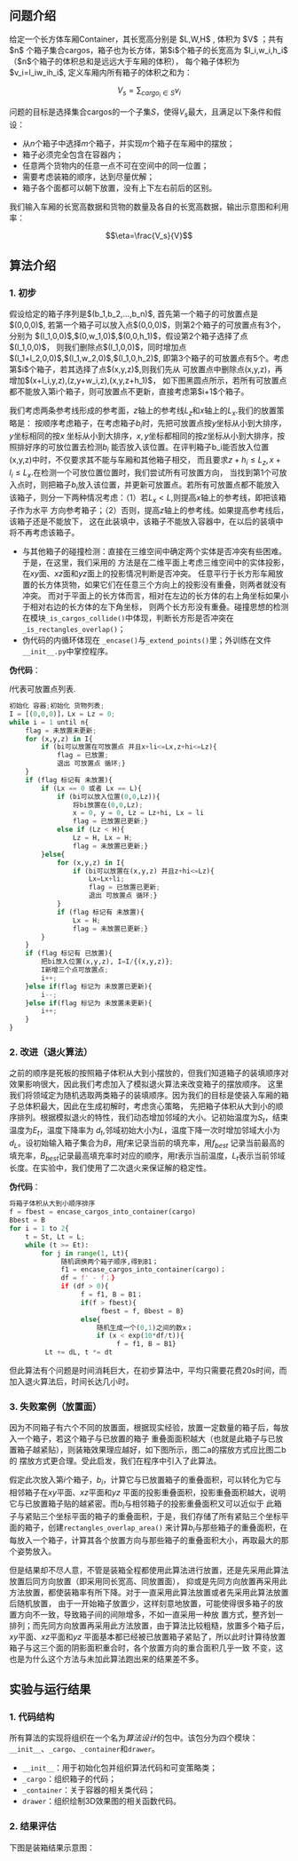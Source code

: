 <h2>问题介绍</h2>
给定一个长方体车厢Container，其长宽高分别是
$L,W,H$
, 体积为
$V$
；共有
$n$
个箱子集合cargos，箱子也为长方体，第$i$个箱子的长宽高为
$l_i,w_i,h_i$
（$n$个箱子的体积总和是远远大于车厢的体积），
每个箱子体积为$v_i=l_iw_ih_i$, 定义车厢内所有箱子的体积之和为：

$$V_s = \sum_{cargo_i\in S}v_i$$

问题的目标是选择集合cargos的一个子集$S$，使得$V_s$最大，且满足以下条件和假设：

- 从$n$个箱子中选择$m$个箱子，并实现$m$个箱子在车厢中的摆放；
- 箱子必须完全包含在容器内；
- 任意两个货物内的任意一点不可在空间中的同一位置；
- 需要考虑装箱的顺序，达到尽量优解；
- 箱子各个面都可以朝下放置，没有上下左右前后的区别。

我们输入车厢的长宽高数据和货物的数量及各自的长宽高数据，输出示意图和利用率：

$$\eta=\frac{V_s}{V}$$

<h2>算法介绍</h2>
<h3>1. 初步</h3>
假设给定的箱子序列是$(b_1,b_2,...,b_n)$, 首先第一个箱子的可放置点是$(0,0,0)$,
若第一个箱子可以放入点$(0,0,0)$，则第2个箱子的可放置点有3个，分别为
$(l_1,0,0)$,$(0,w_1,0)$,$(0,0,h_1)$，假设第2个箱子选择了点$(l_1,0,0)$，
则我们删除点$(l_1,0,0)$，同时增加点$(l_1+l_2,0,0)$,$(l_1,w_2,0)$,$(l_1,0,h_2)$,
即第3个箱子的可放置点有5个。考虑第$i$个箱子，若其选择了点$(x,y,z)$,则我们先从
可放置点中删除点(x,y,z)，再增加$(x+l_i,y,z),(z,y+w_i,z),(x,y,z+h_1)$，
如下图黑圆点所示，若所有可放置点都不能放入第i个箱子，则可放置点不更新，直接考虑第$i+1$个箱子。

我们考虑两条参考线形成的参考面，$z$轴上的参考线$L_z$和$x$轴上的$L_x$.我们的放置策略是：
按顺序考虑箱子，在考虑箱子$b_i$时，先把可放置点按$y$坐标从小到大排序，$y$坐标相同的按$x$
坐标从小到大排序，$x,y$坐标都相同的按$z$坐标从小到大排序，按照排好序的可放位置去检测$b_i$
能否放入该位置。在评判箱子b_i能否放入位置(x,y,z)中时，不仅要求其不能与车厢和其他箱子相交，
而且要求$z+h_i\leq L_z, x+l_i\leq L_x$.在检测一个可放位置位置时，我们尝试所有可放置方向，
当找到第1个可放入点时，则把箱子$b_i$放入该位置，并更新可放置点。若所有可放置点都不能放入
该箱子，则分一下两种情况考虑：（1）若$L_x<L$,则提高$x$轴上的参考线，即把该箱子作为水平
方向参考箱子；（2）否则，提高$z$轴上的参考线。如果提高参考线后，该箱子还是不能放下，
这在此装填中，该箱子不能放入容器中，在以后的装填中将不再考虑该箱子。
- 与其他箱子的碰撞检测：直接在三维空间中确定两个实体是否冲突有些困难。于是，在这里，我们采用的
方法是在二维平面上考虑三维空间中的实体投影，在$xy$面、$xz$面和$yz$面上的投影情况判断是否冲突。
任意平行于长方形车厢放置的长方体货物，如果它们在任意三个方向上的投影没有重叠，则两者就没有冲突。
而对于平面上的长方体而言，相对在左边的长方体的右上角坐标如果小于相对右边的长方体的左下角坐标，
则两个长方形没有重叠。碰撞思想的检测在模块`_is_cargos_collide()`中体现，判断长方形是否冲突在`_is_rectangles_overlap()`；
- 伪代码的内循环体现在 `_encase()`与`_extend_points()`里；外训练在文件`__init__.py`中掌控程序。


**伪代码**：

$I$代表可放置点列表.

```Python
初始化 容器;初始化 货物列表;
I = [(0,0,0)]，Lx = Lz = 0;
while i = 1 until n{
    flag = 未放置未更新;
    for (x,y,z) in I{
        if (bi可以放置在可放置点 并且x+li<=Lx,z+hi<=Lz){
            flag = 已放置;
            退出 可放置点 循环;}
    }
    if (flag 标记有 未放置){
        if (Lx == 0 或者 Lx == L){
            if (bi可以放入位置(0,0,Lz)){
                将bi放置在(0,0,Lz);
                x = 0, y = 0, Lz = Lz+hi, Lx = li
                flag = 已放置已更新;}
            else if (Lz < H){
                Lz = H, Lx = H;
                flag = 未放置已更新;}
        }else{
            for (x,y,z) in I{
                if (bi可以放置在(x,y,z) 并且z+hi<=Lz){
                    Lx=Lx+li;
                    flag = 已放置已更新;
                    退出 可放置点 循环;}
            }
            if (flag 标记有 未放置){
                Lx = H;
                flag = 未放置已更新;}
        }
    }
    if (flag 标记有 已放置){
        把bi放入位置(x,y,z), I=I/{(x,y,z)};
        I新增三个点可放置点;
        i++;
    }else if(flag 标记为 未放置已更新){
        i--;
    }else if(flag 标记为 未放置未更新){
        i++;
    }
}

```

### 2. 改进（退火算法）

之前的顺序是死板的按照箱子体积从大到小摆放的，但我们知道箱子的装填顺序对效果影响很大，因此我们考虑加入了模拟退火算法来改变箱子的摆放顺序。
这里我们将领域定为随机选取两类箱子的装填顺序。因为我们的目标是使装入车厢的箱子总体积最大，因此在生成初解时，考虑贪心策略，
先把箱子体积从大到小的顺序排列。根据模拟退火的特性，我们动态增加邻域的大小。记初始温度为$S_t$，结束温度为$E_t$，温度下降率为
$d_t$,邻域初始大小为$L$，温度下降一次时增加邻域大小为$d_L$。设初始输入箱子集合为$B$，用$f$来记录当前的填充率，用$f_{best}$
记录当前最高的填充率，$B_{best}$记录最高填充率时对应的顺序，用$t$表示当前温度，$L_t$表示当前邻域长度。在实验中，我们使用了二次退火来保证解的稳定性。

**伪代码**：

```Python
将箱子体积从大到小顺序排序
f = fbest = encase_cargos_into_container(cargo)
Bbest = B
for i = 1 to 2{
    t = St, Lt = L;
    while (t >= Et):
        for j in range(1, Lt){
             随机调换两个箱子顺序,得到B1；
             f1 = encase_cargos_into_container(cargo)；
             df = f' - f；}
             if (df > 0){
                  f = f1, B = B1；
                  if(f > fbest){
                       fbest = f, Bbest = B}
                  else{
                      随机生成一个(0,1)之间的数x；
                      if (x < exp(10*df/t)){
                           f = f1, B = B1}
         Lt += dL, t *= dt

```

但此算法有个问题是时间消耗巨大，在初步算法中，平均只需要花费20s时间，而加入退火算法后，时间长达几小时。

### 3. 失败案例（放置面）

因为不同箱子有六个不同的放置面，根据现实经验，放置一定数量的箱子后，每放入一个箱子，若这个箱子与已放置的箱子
重叠面面积越大（也就是此箱子与已放置箱子越紧贴），则装箱效果理应越好，如下图所示，图二a的摆放方式应比图二b的
摆放方式更合理。受此启发，我们在程序中引入了此算法。

假定此次放入第$i$个箱子，$b_i$，计算它与已放置箱子的重叠面积，可以转化为它与相邻箱子在$xy$平面、$xz$平面和$yz$
平面的投影重叠面积，投影重叠面积越大，说明它与已放置箱子贴的越紧密。而$b_i$与相邻箱子的投影重叠面积又可以近似于
此箱子与紧贴三个坐标平面的箱子的重叠面积，于是，我们存储了所有紧贴三个坐标平面的箱子，创建`rectangles_overlap_area()`
来计算$b_i$与那些箱子的重叠面积，在每放入一个箱子，计算其各个放置方向与那些箱子的重叠面积大小，再取最大的那个姿势放入。

但是结果却不尽人意，不管是装箱全程都使用此算法进行放置，还是先采用此算法放置后同方向放置（即采用同长宽高、同放置面），
抑或是先同方向放置再采用此方法放置，都使装箱率有所下降。对于一直采用此算法放置或者先采用此算法放置后随机放置，
由于一开始箱子放置少，这样刻意地放置，可能使得很多箱子的放置方向不一致，导致箱子间的间隙增多，不如一直采用一种放
置方式，整齐划一排列；而先同方向放置再采用此方法放置，由于算法比较粗糙，放置多个箱子后，$xy$平面、$xz$平面和$yz$
平面基本都已经被已放置箱子紧贴了，所以此时计算待放置箱子与这三个面的阴影面积重合时，各个放置方向的重合面积几乎一致
不变，这也是为什么这个方法与未加此算法跑出来的结果差不多。

## 实验与运行结果

### 1. 代码结构

所有算法的实现将组织在一个名为*算法设计*的包中。该包分为四个模块：`__init__`、`_cargo`、`_container`和`drawer`。

- `__init__`：用于初始化包并组织算法代码和可变策略类；
- `_cargo`：组织箱子的代码；
- `_container`：关于容器的相关类代码；
- `drawer`：组织绘制3D效果图的相关函数代码。

### 2. 结果评估

下图是装箱结果示意图：
